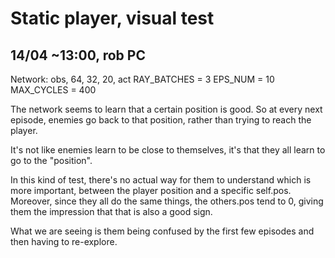 # Static player, visual test
## 14/04 ~13:00, rob PC

Network: obs, 64, 32, 20, act
RAY_BATCHES = 3
EPS_NUM = 10
MAX_CYCLES = 400

The network seems to learn that a certain position is good.
So at every next episode, enemies go back to that position, rather than trying to reach the player.

It's not like enemies learn to be close to themselves, it's that they all learn to go to the "position".

In this kind of test, there's no actual way for them to understand which is more important, between the player position and a specific self.pos.
Moreover, since they all do the same things, the others.pos tend to 0, giving them the impression that that
is also a good sign.

What we are seeing is them being confused by the first few episodes and then having to re-explore.
